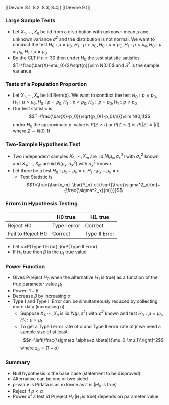 [[Devore 8.1, 8.2, 8.3, 8.4]]
[[Devore 9.1]]
### Large Sample Tests
- Let $X_1,\cdots, X_n$ be iid from a distribution with unknown mean $\mu$ and unknown variance $\sigma^2$ and the distribution is not normal. We want to conduct the test $H_0:\mu=\mu_0, H_1:\mu>\mu_0, H_0:\mu=\mu_0, H_1:\mu<\mu_0, H_0:\mu=\mu_0, H_1:\mu\neq\mu_0$
- By the CLT if $n\geq30$ then under $H_0$ the test statistic satisfies $T=\frac{\bar{X}-\mu_0}{S/\sqrt{n}}\sim N(0,1)$ and $S^2$ is the sample variance
### Tests of a Population Proportion
- Let $X_1,\cdots, X_n$ be iid Bern(p). We want to conduct the test $H_0:p=p_0, H_1:\mu>\mu_0, H_0:p=p_0, H_1:p<p_0, H_0:p=p_0, H_1:p\neq p_0$
- Our test statistic is $$T=\frac{\bar{X}-p_0}{\sqrt{p_0(1-p_0)/n}}\sim N(0,1)$$ under $H_0$ the approximate p-value is $P(Z\geq t)$ or $P(Z\leq t)$ or $P(|Z|\geq |t|)$ where $Z\sim N(0,1)$
### Two-Sample Hypothesis Test
- Two independent samples $X_1,\cdots, X_m$ are iid $N(\mu_x,\sigma^2_x)$ with $\sigma_x^2$ known and  $X_1,\cdots, X_m$ are iid $N(\mu_x,\sigma^2_x)$ with $\sigma_x^2$ known
- Let there be a test $H_0:\mu_x-\mu_y=c, H_1:\mu_x-\mu_y\neq c$
	- Test Statistic is $$T=\frac{\bar{x_m}-\bar{Y_n}-c}{\sqrt{\frac{\sigma^2_x}{m}+{\frac{\sigma^2_x}{m}}}}$$
### Errors in Hypothesis Testing
|                       | H0 true         | H1 true         |
|-----------------------|-----------------|-----------------|
| Reject H0             | Type I error    | Correct         |
| Fail to Reject H0     | Correct         | Type II Error   |
- Let $\alpha=$P(Type I Error), $\beta=$P(Type II Error)
- If $H_1$ true then $\beta$ is the $\mu_1$ true value 
### Power Function
- Gives P(reject $H_0$ when the alternative $H_1$ is true) as a function of the true parameter value $\mu_1$ 
- Power: $1-\beta$
- Decrease $\beta$ by increasing $\alpha$
- Type I and Type II Error can be simultaneously reduced by collecting more data (increasing n)
	- Suppose $X_1,\cdots, X_n$ is iid $N(\mu, \sigma^2)$ with $\sigma^2$ known and test $H_0:\mu=\mu_0, H_1:\mu=\mu_1$
	- To get a Type I error rate of $\alpha$ and Type II error rate of $\beta$ we need a sample size of at least $$n=\left[\frac{\sigma(z_\alpha+z_\beta)}{\mu_0-\mu_1}\right]^2$$ where $z_a=(1-\alpha)$
### Summary
- Null hypothesis is the base case (statement to be disproved)
- Alternative can be one or two sided
- p-value is P(data is as extreme as it is |$H_0$ is true)
- Reject if $p<\alpha$
- Power of a test id P(reject $H_0$|$H_1$ is true) depends on parameter value


